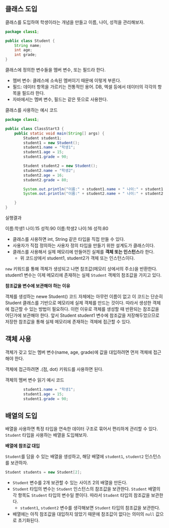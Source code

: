 ## 클래스 도입

클래스를 도입하여 학생이라는 개념을 만들고 이름, 나이, 성적을 관리해보자.

```java
package class1;

public class Student {
    String name;
    int age;
    int grade;
}
```

클래스에 정의한 변수들을 멤버 변수, 또는 필드라 한다.

- 멤버 변수: 클레스에 소속된 멤버이기 때문에 이렇게 부른다.
- 필드: 데이터 항목을 가르키는 전통적인 용어. DB, 엑셀 등에서 데이터의 각각의 항목을 필드라 한다.
- 자바에서는 멤버 변수, 필드는 같은 뜻으로 사용한다.

클래스를 사용하는 예시 코드

```java
package class1;

public class ClassStart3 {
    public static void main(String[] args) {
        Student student1;
        student1 = new Student();
        student1.name = "학생1";
        student1.age = 15;
        student1.grade = 90;

        Student student2 = new Student();
        student2.name = "학생2";
        student2.age = 16;
        student2.grade = 80;

        System.out.println("이름:" + student1.name + " 나이:" + student1.age + " 성적:" + student1.grade);
        System.out.println("이름:" + student2.name + " 나이:" + student2.age + " 성적:" + student2.grade);

    }
}

```

실행결과

<aside>
이름:학생1 나이:15 성적:90
이름:학생2 나이:16 성적:80

</aside>

- 클래스를 사용하면 int, String 같은 타입을 직접 만들 수 있다.
- 사용자가 직접 정의하는 사용자 정의 타입을 만들기 위한 설계도가 클래스이다.
- 클래스를 사용해서 실제 메모리에 만들어진 실체를 **객체 또는 인스턴스**라 한다.
    - 위 코드상에서 student1, student2가 객체 또는 인스턴스이다.

`new` 키워드를 통해 객체가 생성되고 나면 참조값(메모리 상에서의 주소)을 반환한다. student1 변수는 이제 메모리에 존재하는 실제 `Student` 객체의 참조값을 가지고 있다.

**참조값을 변수에 보관해야 하는 이유**

객체를 생성하는 newe Student() 코드 자체에는 아무런 이름이 없고 이 코드는 단순히 Student 클래스를 기반으로 메모리에 실제 객체를 만드는 것이다. 따라서 생성한 객체에 접근할 수 있는 방법이 필요하다. 이런 이유로 객체를 생성할 때 반환되는 참조값을 어딘가에 보관해야 한다. 앞서 Student student1 변수에 참조값을 저장해두었으므로 저장한 참조값을 통해 실제 메모리에 존재하는 객체에 접근할 수 있다.

## 객체 사용

객체가 갖고 있는 멤버 변수(name, age, grade)에 값을 대입하려면 먼저 객체에 접근해야 한다.

객체에 접근하려면 .(점, dot) 키워드를 사용하면 된다.

객체의 멤버 변수 읽기 예시 코드

```java
        student1.name = "학생1";
        student1.age = 15;
        student1.grade = 90;
```

## 배열의 도입

배열을 사용하면 특정 타입을 연속한 데이터 구조로 묶어서 편리하게 관리할 수 있다. `Student` 타입을 사용하는 배열을 도입해보자.

**배열에 참조값 대입**

`Student`를 담을 수 있는 배열을 생성하고, 해당 배열에 `student1`, `student2` 인스턴스를 보관하자.

```java
Student students = new Student[2];
```

- `Student` 변수를 2개 보관할 수 있는 사이즈 2의 배열을 만든다.
- `Student` 타입의 변수는 `Student` 인스턴스의 참조값을 보관한다. `Student` 배열의 각 항목도 `Student` 타입의 변수일 뿐이다. 따라서 `Student` 타입의 참조값을 보관한다.
    - `student1`, `student2` 변수를 생각해보면 `Student` 타입의 참조값을 보관한다.
- 배열에는 아직 참조값을 대입하지 않았기 때문에 참조값이 없다는 의미의 `null` 값으로 초기화된다.

